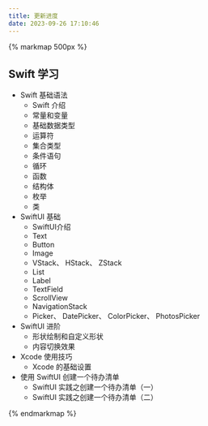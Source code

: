 ```yaml
---
title: 更新进度
date: 2023-09-26 17:10:46
---
```



{% markmap 500px %}

## Swift 学习

- Swift 基础语法
  - Swift 介绍
  - 常量和变量
  - 基础数据类型
  - 运算符
  - 集合类型
  - 条件语句
  - 循环
  - 函数
  - 结构体
  - 枚举
  - 类
- SwiftUI 基础
  - SwiftUI介绍
  - Text
  - Button
  - Image
  - VStack、 HStack、 ZStack
  - List
  - Label
  - TextField
  - ScrollView
  - NavigationStack
  - Picker、 DatePicker、 ColorPicker、 PhotosPicker
- SwiftUI 进阶
  - 形状绘制和自定义形状
  - 内容切换效果
- Xcode 使用技巧
  - Xcode 的基础设置
- 使用 SwiftUI 创建一个待办清单
  - SwiftUI 实践之创建一个待办清单（一）
  - SwiftUI 实践之创建一个待办清单（二）

{% endmarkmap %}
